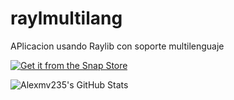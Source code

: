 # raylmultilang
APlicacion usando Raylib con soporte multilenguaje

[![Get it from the Snap Store](https://snapcraft.io/static/images/badges/en/snap-store-black.svg)](https://snapcraft.io/multilangcrlb)

![Alexmv235's GitHub Stats](https://snapcraft.io/multilangcrlb/embedded?button=black&channels=true&summary=true&screenshot=true)
